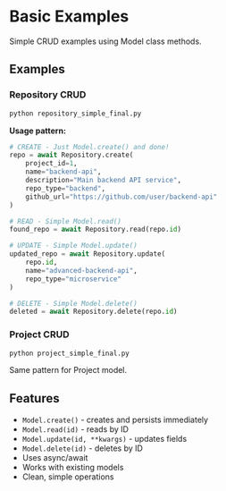 # Basic Examples

Simple CRUD examples using Model class methods.

## Examples

### Repository CRUD
```bash
python repository_simple_final.py
```

**Usage pattern:**
```python
# CREATE - Just Model.create() and done!
repo = await Repository.create(
    project_id=1,
    name="backend-api",
    description="Main backend API service",
    repo_type="backend",
    github_url="https://github.com/user/backend-api"
)

# READ - Simple Model.read()
found_repo = await Repository.read(repo.id)

# UPDATE - Simple Model.update()  
updated_repo = await Repository.update(
    repo.id, 
    name="advanced-backend-api",
    repo_type="microservice"
)

# DELETE - Simple Model.delete()
deleted = await Repository.delete(repo.id)
```

### Project CRUD
```bash
python project_simple_final.py
```

Same pattern for Project model.

## Features

- `Model.create()` - creates and persists immediately
- `Model.read(id)` - reads by ID
- `Model.update(id, **kwargs)` - updates fields
- `Model.delete(id)` - deletes by ID
- Uses async/await
- Works with existing models
- Clean, simple operations